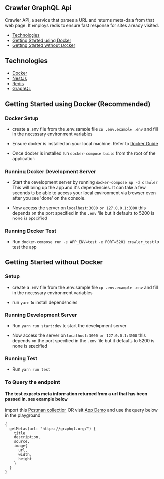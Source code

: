 ## Crawler GraphQL Api

Crawler API, a service that parses a URL and returns meta-data from that web page. It employs redis to  ensure fast response for sites already visited.

* [Technologies](#technologies)
* [Getting Started using Docker](#getting-started-using-docker-recommended)
* [Getting Started without Docker](#getting-started-without-docker)

## Technologies

* [Docker](https://docs.docker.com/get-docker/)
* [NestJs](https://docs.nestjs.com/)
* [Redis](https://redis.io/)
* [GraphQL](https://graphql.org/)

## Getting Started using Docker (Recommended)

### Docker Setup

* create a .env file from the .env.sample file `cp .env.example .env` and fill in the necessary environment variables

* Ensure docker is installed on your local machine. Refer to [Docker Guide](https://docs.docker.com/get-docker/)
* Once docker is installed run `docker-compose build` from the root of the application

### Running Docker Development Server

* Start the development server by running `docker-compose up -d crawler` This will bring up the app and it's dependencies. It can take a few seconds to be able to access your local environment via browser even after you see 'done' on the console.

* Now access the server on `localhost:3000 or 127.0.0.1:3000` this depends on the port specified in the `.env` file but it defaults to 5200 is none is specified

### Running Docker Test

* Run `docker-compose run -e APP_ENV=test -e PORT=5201 crawler_test` to test the app

## Getting Started without Docker

### Setup

* create a .env file from the .env.sample file `cp .env.example .env` and fill in the necessary environment variables

* run `yarn` to install dependencies

### Running Development Server

* Run `yarn run start:dev` to start the development server

* Now access the server on `localhost:3000 or 127.0.0.1:3000` this depends on the port specified in the `.env` file but it defaults to 5200 is none is specified

### Running Test

* Run `yarn run test`

### To Query the endpoint

#### The test expects meta information returned from a url that has been passed in. see example below


import this [Postman collection]("https://www.getpostman.com/collections/d012391a8374dbcf63c0")
OR visit  [App Demo]("https://crawler-graphql-api.herokuapp.com/graphql") and use the query below in the playground

```
{
  getMetas(url: "https://graphql.org/") {
    title
    description,
    source,
    image{
      url,
      width,
      height
    }
  }
}


```
